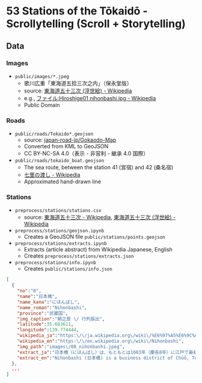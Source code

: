 # 53 Stations of the Tōkaidō - Scrollytelling (Scroll + Storytelling)

## Data

### Images

- `public/images/*.jpeg`
  - 歌川広重「東海道五拾三次之内」（保永堂版）
  - source: [東海道五十三次 (浮世絵) - Wikipedia](<https://ja.wikipedia.org/wiki/%E6%9D%B1%E6%B5%B7%E9%81%93%E4%BA%94%E5%8D%81%E4%B8%89%E6%AC%A1_(%E6%B5%AE%E4%B8%96%E7%B5%B5)>)
  - e.g., [ファイル:Hiroshige01 nihonbashi.jpg - Wikipedia](https://ja.wikipedia.org/wiki/%E3%83%95%E3%82%A1%E3%82%A4%E3%83%AB:Hiroshige01_nihonbashi.jpg)
  - Public Domain

### Roads

- `public/roads/Tokaido*.geojson`
  - source: [japan-road-jp/Gokaodo-Map](https://github.com/japan-road-jp/Gokaodo-Map)
  - Converted from KML to GeoJSON
  - CC BY-NC-SA 4.0（表示 - 非営利 - 継承 4.0 国際）
- `public/roads/tokaido_boat.geojson`
  - The sea route, between the station 41 (宮宿) and 42 (桑名宿)
  - [七里の渡し - Wikipedia](https://ja.wikipedia.org/wiki/%E4%B8%83%E9%87%8C%E3%81%AE%E6%B8%A1%E3%81%97)
  - Approximated hand-drawn line

### Stations

- `preprocess/stations/stations.csv`
  - source: [東海道五十三次 - Wikipedia](https://ja.wikipedia.org/wiki/%E6%9D%B1%E6%B5%B7%E9%81%93%E4%BA%94%E5%8D%81%E4%B8%89%E6%AC%A1), [東海道五十三次 (浮世絵) - Wikipedia](<https://ja.wikipedia.org/wiki/%E6%9D%B1%E6%B5%B7%E9%81%93%E4%BA%94%E5%8D%81%E4%B8%89%E6%AC%A1_(%E6%B5%AE%E4%B8%96%E7%B5%B5)>)
- `preprocess/stations/geojson.ipynb`
  - Creates a GeoJSON file `public/stations/points.geojson`
- `preprocess/stations/extracts.ipynb`
  - Extracts (article abstract) from Wikipedia Japanese, English
  - Creates `preprocess/stations/extracts.json`
- `preprocess/stations/info.ipynb`
  - Creates `public/stations/info.json`

```json
[
  {
    "no":"0",
    "name":"日本橋",
    "name_kana":"にほんばし",
    "name_roman":"Nihonbashi",
    "province":"武蔵国",
    "img_caption":"朝之景 \/ 行列振出",
    "latitude":35.683611,
    "longitude":139.774444,
    "wikipedia_ja":"https:\/\/ja.wikipedia.org\/wiki\/%E6%97%A5%E6%9C%AC%E6%A9%8B_(%E6%9D%B1%E4%BA%AC%E9%83%BD%E4%B8%AD%E5%A4%AE%E5%8C%BA%E3%81%AE%E6%A9%8B)",
    "wikipedia_en":"https:\/\/en.wikipedia.org\/wiki\/Nihonbashi",
    "img_path":"images\/00_nihonbashi.jpeg",
    "extract_ja":"日本橋（にほんばし）は、もともとは1603年（慶長8年）に江戸で最初に町割りが行われた場所にあった川に架けられた木造の橋で、その後何代にもわたり掛け替えられ、現在のものは1911年に完成したもので、東京都中央区の日本橋川に架かり、石造りの2連アーチ橋となっている。",
    "extract_en":"Nihonbashi (日本橋) is a business district of Chūō, Tokyo, Japan which grew up around the bridge of the same name which has linked two sides of the Nihonbashi River at this site since the 17th century.  The first wooden bridge was completed in 1603. The current bridge,  designed by Tsumaki Yorinaka and constructed of stone on a steel frame, dates from 1911.  The district covers a large area to the north and east of the bridge, reaching Akihabara to the north and the Sumida River to the east. Ōtemachi is to the west and Yaesu and Kyobashi to the south.\nNihonbashi, together with Kyobashi and Kanda, is the core of Shitamachi, the original downtown center of Edo-Tokyo, before the rise of newer secondary centers such as Shinjuku and Shibuya."
  },
  ...
]
```
